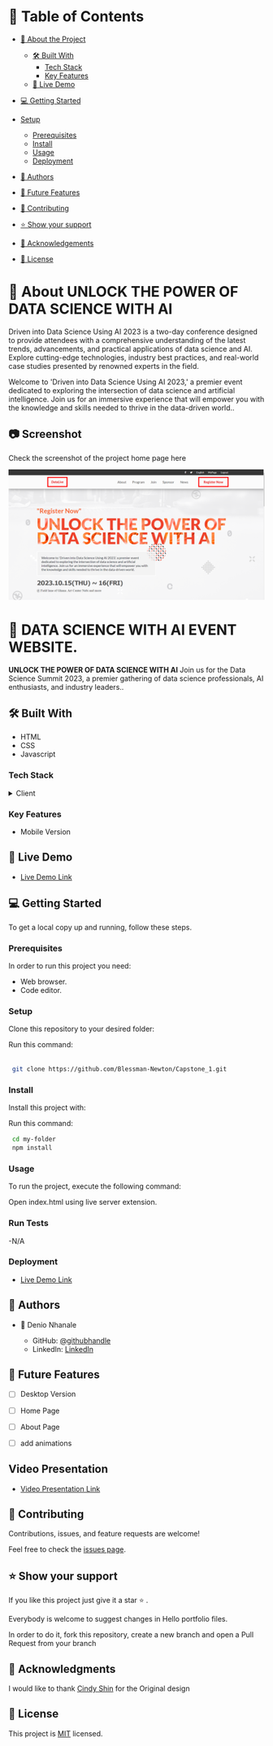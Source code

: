 # 📗 Table of Contents

- [📖 About the Project](#about-project)
  - [🛠 Built With](#built-with)
    - [Tech Stack](#tech-stack)
    - [Key Features](#key-features)
  - [🚀 Live Demo](#live-demo)
- [💻 Getting Started](#getting-started)
- [Setup](#setup)
  - [Prerequisites](#prerequisites)
  - [Install](#install)
  - [Usage](#usage)
  - [Deployment](#deployment)
- [👥 Authors](#authors)

- [🔭 Future Features](#future-features)

- [🤝 Contributing](#contributing)

- [⭐️ Show your support](#support)
 
- [🙏 Acknowledgements](#acknowledgements)

- [📝 License](#license)

# 📖 About UNLOCK THE POWER OF DATA SCIENCE WITH AI <a name="about-project"></a>

Driven into Data Science Using AI 2023 is a two-day conference designed to provide attendees with a comprehensive understanding of the latest trends, advancements, and practical applications of data science and AI. Explore cutting-edge technologies, industry best practices, and real-world case studies presented by renowned experts in the field.

Welcome to 'Driven into Data Science Using AI 2023,' a premier event dedicated to exploring the intersection of data science and artificial intelligence. Join us for an immersive experience that will empower you with the knowledge and skills needed to thrive in the data-driven world.. 


## 📷 Screenshot <a name="screenshot"></a>
Check the screenshot of the project home page here

![UNLOCK THE POWER OF DATA SCIENCE WITH AI](./images/readme.PNG)
# 📖  DATA SCIENCE WITH AI EVENT WEBSITE. <a name="about-project"></a>

**UNLOCK THE POWER OF DATA SCIENCE WITH AI** Join us for the Data Science Summit 2023, a premier gathering of data science professionals, AI enthusiasts, and industry leaders..

## 🛠 Built With <a name="built-with"></a>

- HTML
- CSS
- Javascript

### Tech Stack <a name="tech-stack"></a>

<details>
    <summary>Client</summary>
        <ul>
            <li><a  href="https://developer.mozilla.org/en-US/docs/Web/HTML">HTML</a></li>
        </ul>
        <ul>
            <li><a  href="https://developer.mozilla.org/en-US/docs/Web/CSS">CSS</a></li>
        </ul>
</details>

### Key Features <a name="key-features"></a>

-  Mobile Version
## 🚀 Live Demo <a name="live-demo"></a>

- [Live Demo Link](https://blessman-newton.github.io/Capstone_1/about.html)

## 💻 Getting Started <a name="getting-started"></a>

To get a local copy up and running, follow these steps.

### Prerequisites

In order to run this project you need:

- Web browser.
- Code editor.


### Setup

Clone this repository to your desired folder:

Run this command: 

```sh

 git clone https://github.com/Blessman-Newton/Capstone_1.git
```
### Install

Install this project with:

Run this command:

```sh
 cd my-folder
 npm install
```
### Usage

To run the project, execute the following command:

Open index.html using live server extension.

### Run Tests

-N/A

### Deployment

- [Live Demo Link](https:/google.com/)

## 👥 Authors <a name="getting-started"></a>

- 👤 Denio Nhanale

    - GitHub: [@githubhandle](https://github.com/Blessman-Newton)
    - LinkedIn: [LinkedIn](https://www.linkedin.com/in/blessman-newton/)


## 🔭 Future Features <a name="future-features"></a>

- [ ] Desktop Version
- [ ] Home Page
- [ ] About Page
- [ ] add animations


##  Video Presentation <a name="live-demo"></a>

- [Video Presentation Link](https://www.loom.com/)

## 🤝 Contributing <a name="contributing"></a>

Contributions, issues, and feature requests are welcome!

Feel free to check the [issues page](../../issues/).

## ⭐️ Show your support <a name="support"></a>

If you like this project just give it a star ⭐️ .

Everybody is welcome to suggest changes in Hello portfolio files.

In order to do it, fork this repository, create a new branch and open a Pull Request from your branch

## 🙏 Acknowledgments <a name="acknowledgements"></a>

I would like to thank [Cindy Shin](https://www.behance.net/adagio07) for the Original design

## 📝 License <a name="license"></a>

This project is [MIT](./LICENSE.md) licensed.
